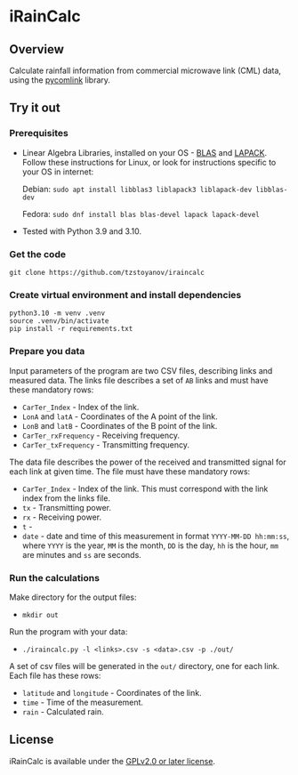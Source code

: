 # iRainCalc

## Overview
Calculate rainfall information from commercial microwave link (CML) data,
using the [pycomlink](https://github.com/pycomlink/pycomlink) library.

## Try it out

### Prerequisites
- Linear Algebra Libraries, installed on your OS - [BLAS](https://www.netlib.org/blas/)
  and [LAPACK](https://www.netlib.org/lapack/). Follow these instructions
  for Linux, or look for instructions specific to your OS in internet:

  Debian: `sudo apt install libblas3 liblapack3 liblapack-dev libblas-dev`

  Fedora: `sudo dnf install blas blas-devel lapack lapack-devel`

- Tested with Python 3.9 and 3.10.

### Get the code
```
git clone https://github.com/tzstoyanov/iraincalc
```

### Create virtual environment and install dependencies
```
python3.10 -m venv .venv
source .venv/bin/activate
pip install -r requirements.txt
```
### Prepare you data
Input parameters of the program are two CSV files, describing links and
measured data. The links file describes a set of `AB` links and must have
these mandatory rows:
 - `CarTer_Index` - Index of the link.
 - `LonA` and `latA` - Coordinates of the A point of the link.
 - `LonB` and `latB` - Coordinates of the B point of the link.
 - `CarTer_rxFrequency` - Receiving frequency.
 - `CarTer_txFrequency` - Transmitting  frequency.

The data file describes the power of the received and transmitted signal
for each link at given time. The file must have these mandatory rows:
 - `CarTer_Index` - Index of the link. This must correspond with the link
   index from the links file.
 - `tx` - Transmitting power.
 - `rx` - Receiving power.
 - `t` - 
 - `date` - date and time of this measurement in format `YYYY-MM-DD hh:mm:ss`,
where `YYYY` is the year, `MM` is the month, `DD` is the day, `hh` is the
hour, `mm` are minutes and `ss` are seconds.

### Run the calculations
Make directory for the output files:
- `mkdir out`

Run the program with your data:
- `./iraincalc.py -l <links>.csv -s <data>.csv -p ./out/`

A set of csv files will be generated in the `out/` directory, one for each
link. Each file has these rows:
 - `latitude` and `longitude` - Coordinates of the link.
 - `time` - Time of the measurement.
 - `rain` - Calculated rain.

## License
iRainCalc is available under the [GPLv2.0 or later license](LICENSE).

